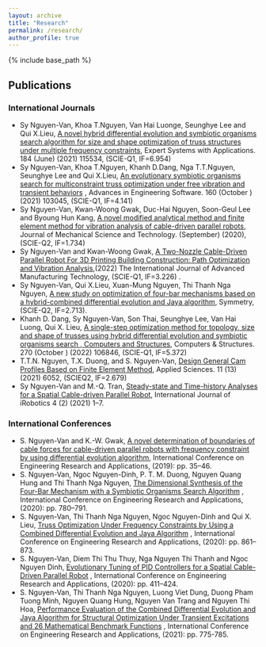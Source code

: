 ```yaml
---
layout: archive
title: "Research"
permalink: /research/
author_profile: true
---
```


{% include base_path %}


## Publications 



### International Journals

- Sy Nguyen-Van, Khoa T.Nguyen, Van Hai Luonge, Seunghye Lee and Qui
X.Lieu, [A novel hybrid differential evolution and symbiotic organisms search algorithm for size and shape optimization of truss structures under multiple frequency
constraints](https://www.sciencedirect.com/science/article/abs/pii/S0957417421009416), Expert Systems with Applications. 184 (June) (2021) 115534,
(SCIE-Q1, IF=6.954)
- Sy Nguyen-Van, Khoa T.Nguyen, Khanh D.Dang, Nga T.T.Nguyen, Seunghye
Lee and Qui X.Lieu, [An evolutionary symbiotic organisms search for multiconstraint truss optimization under free vibration and transient behaviors](https://www.sciencedirect.com/science/article/abs/pii/S0965997821000740) , Advances
in Engineering Software. 160 (October ) (2021) 103045, (SCIE-Q1, IF=4.141)
- Sy Nguyen-Van, Kwan-Woong Gwak, Duc-Hai Nguyen, Soon-Geul Lee and
Byoung Hun Kang, [A novel modified analytical method and finite element method
for vibration analysis of cable-driven parallel robots](https://link.springer.com/article/10.1007/s12206-020-0809-9), Journal of Mechanical Science and Technology. (September) (2020), (SCIE-Q2, IF=1.734)
- Sy Nguyen-Van and Kwan-Woong Gwak, [A Two-Nozzle Cable-Driven Parallel Robot For 3D Printing Building Construction: Path Optimization and Vibration
Analysis](https://link.springer.com/article/10.1007/s00170-022-08919-5),(2022) The International Journal of Advanced Manufacturing Technology, (SCIE-Q1, IF=3.226) .
- Sy Nguyen-Van, Qui X.Lieu, Xuan-Mung Nguyen, Thi Thanh Nga Nguyen,
[A new study on optimization of four-bar mechanisms based on a hybrid-combined
differential evolution and Jaya algorithm](https://www.mdpi.com/2073-8994/14/2/381), Symmetry, (SCIE-Q2, IF=2.713).
- Khanh D. Dang, Sy Nguyen-Van, Son Thai, Seunghye Lee, Van Hai Luong, Qui X. Lieu, [A single-step optimization method for topology,
size and shape of trusses using hybrid differential evolution and symbiotic organisms
search , Computers and Structures](https://www.sciencedirect.com/science/article/pii/S0045794922001067), Computers & Structures. 270 (October ) (2022) 106846,
(SCIE-Q1, IF=5.372) 
- T.T.N. Nguyen, T.X. Duong, and S. Nguyen-Van, [Design General Cam Profiles
Based on Finite Element Method](https://www.mdpi.com/2076-3417/11/13/6052), Applied Sciences. 11 (13) (2021) 6052, (SCIEQ2, IF=2.679)
- Sy Nguyen-Van and M.-Q. Tran, [Steady-state and Time-history Analyses for a Spatial Cable-driven Parallel Robot](https://iroboticsjournal.org/index.php/irobotics/article/view/87), International Journal of iRobotics 4 (2) (2021)
1–7.


### International Conferences

- S. Nguyen-Van and K.-W. Gwak, [A novel determination of boundaries of cable
forces for cable-driven parallel robots with frequency constraint by using differential
evolution algorithm](https://link.springer.com/chapter/10.1007/978-3-030-37497-6_4), International Conference on Engineering Research and
Applications, (2019): pp. 35–46.
- S. Nguyen-Van, Ngoc Nguyen-Dinh, P. T. M. Duong, Nguyen Quang Hung
and Thi Thanh Nga Nguyen, [The Dimensional Synthesis of the Four-Bar Mechanism with a Symbiotic Organisms Search Algorithm](https://link.springer.com/chapter/10.1007/978-3-030-64719-3_85) , International Conference
on Engineering Research and Applications, (2020): pp. 780–791.
- S. Nguyen-Van, Thi Thanh Nga Nguyen, Ngoc Nguyen-Dinh and Qui X. Lieu,
[Truss Optimization Under Frequency Constraints by Using a Combined Differential
Evolution and Jaya Algorithm](https://link.springer.com/chapter/10.1007/978-3-030-64719-3_95) , International Conference on Engineering Research and Applications, (2020): pp. 861–873.
- S. Nguyen-Van, Diem Thi Thu Thuy, Nga Nguyen Thi Thanh and Ngoc
Nguyen Dinh, [Evolutionary Tuning of PID Controllers for a Spatial Cable-Driven
Parallel Robot](https://link.springer.com/chapter/10.1007/978-3-030-64719-3_46) , International Conference on Engineering Research and Applications, (2020): pp. 411–424.
- S. Nguyen-Van, Thi Thanh Nga Nguyen, Luong Viet Dung, Duong Pham
Tuong Minh, Nguyen Quang Hung, Nguyen Van Trang and Nguyen Thi
Hoa, [Performance Evaluation of the Combined Differential Evolution and Jaya Algorithm for Structural Optimization Under Transient Excitations and 26 Mathematical Benchmark Functions](https://link.springer.com/chapter/10.1007/978-3-030-92574-1_79) , 
International Conference on Engineering Research
and Applications, (2021): pp. 775-785.



